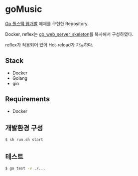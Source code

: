 # goMusic

[Go 풀스택 웹개발](http://www.yes24.com/Product/Goods/89576922?Acode=101) 예제를 구현한 Repository.

Docker, reflex는 [go_web_server_skeleton](https://github.com/ThreeSnakes/go_web_server_skeleton)를 복사해서 구성하였다.

reflex가 적용되어 있어 Hot-reload가 가능하다.

## Stack

- Docker
- Golang
- gin

## Requirements

- Docker

## 개발환경 구성

``` bash
$ sh run.sh start
```

## 테스트

``` bash
$ go test -v ./...
```
